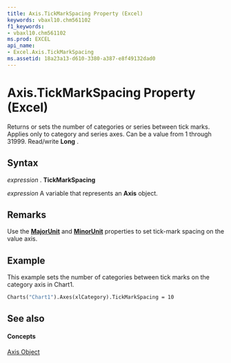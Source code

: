 ```yaml
---
title: Axis.TickMarkSpacing Property (Excel)
keywords: vbaxl10.chm561102
f1_keywords:
- vbaxl10.chm561102
ms.prod: EXCEL
api_name:
- Excel.Axis.TickMarkSpacing
ms.assetid: 18a23a13-d610-3380-a387-e8f49132dad0
---
```



# Axis.TickMarkSpacing Property (Excel)

Returns or sets the number of categories or series between tick marks. Applies only to category and series axes. Can be a value from 1 through 31999. Read/write  **Long** .


## Syntax

 _expression_ . **TickMarkSpacing**

 _expression_ A variable that represents an **Axis** object.


## Remarks

Use the  **[MajorUnit](axis-majorunit-property-excel.md)** and **[MinorUnit](axis-minorunit-property-excel.md)** properties to set tick-mark spacing on the value axis.


## Example

This example sets the number of categories between tick marks on the category axis in Chart1.


```vb
Charts("Chart1").Axes(xlCategory).TickMarkSpacing = 10
```


## See also


#### Concepts


[Axis Object](axis-object-excel.md)

